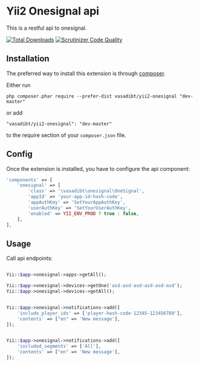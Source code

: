 Yii2 Onesignal api
==================
This is a restful api to onesignal.

[![Total Downloads](https://poser.pugx.org/vasadibt/yii2-onesignal/downloads)](https://packagist.org/packages/vasadibt/yii2-onesignal)
[![Scrutinizer Code Quality](https://scrutinizer-ci.com/g/vasadibt/yii2-onesignal/badges/quality-score.png?b=master)](https://scrutinizer-ci.com/g/vasadibt/yii2-onesignal/?branch=master)

Installation
------------

The preferred way to install this extension is through [composer](http://getcomposer.org/download/).

Either run

```
php composer.phar require --prefer-dist vasadibt/yii2-onesignal "dev-master"
```

or add

```
"vasadibt/yii2-onesignal": "dev-master"
```

to the require section of your `composer.json` file.


Config
-----

Once the extension is installed, you have to configure the api component:

```php
'components' => [
    'onesignal' => [
        'class' => '\vasadibt\onesignal\OneSignal',
        'appId' => 'your-app-id-hash-code',
        'appAuthKey' => 'SetYourAppAuthKey',
        'userAuthKey' => 'SetYourUserAuthKey',
        'enabled' => YII_ENV_PROD ? true : false,
    ],
],
```

Usage
-----

Call api endpoints:

```php

Yii::$app->onesignal->apps->getAll();

Yii::$app->onesignal->devices->getOne('asd-asd-asd-asd-asd-asd');
Yii::$app->onesignal->devices->getAll();


Yii::$app->onesignal->notifications->add([
    'include_player_ids' => ['player-hash-code-12345-123456789'],
    'contents' => ["en" => 'New message'],
]);


Yii::$app->onesignal->notifications->add([
    'included_segments' => ['All'],
    'contents' => ["en" => 'New message'],
]);
```
